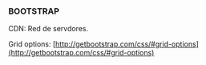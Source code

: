 ### BOOTSTRAP

CDN: Red de servdores.

Grid options: [http://getbootstrap.com/css/#grid-options](http://getbootstrap.com/css/#grid-options)